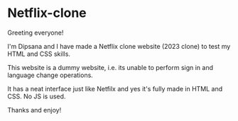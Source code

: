 # Netflix-clone
Greeting everyone!

I'm Dipsana and I have made a Netflix clone website (2023 clone) to test my HTML and CSS skills. 

This website is a dummy website, i.e. its unable to perform sign in and language change operations.

It has a neat interface just like Netfilx and yes it's fully made in HTML and CSS. No JS is used.

Thanks and enjoy!
